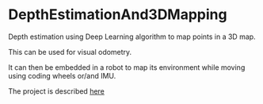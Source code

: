 # DepthEstimationAnd3DMapping
 
Depth estimation using Deep Learning algorithm to map points in a 3D map.

This can be used for visual odometry.

It can then be embedded in a robot to map its environment while moving using coding wheels or/and IMU.

The project is described [here](https://apiquet.com/2021/04/09/depth-estimation-and-3d-mapping/)

